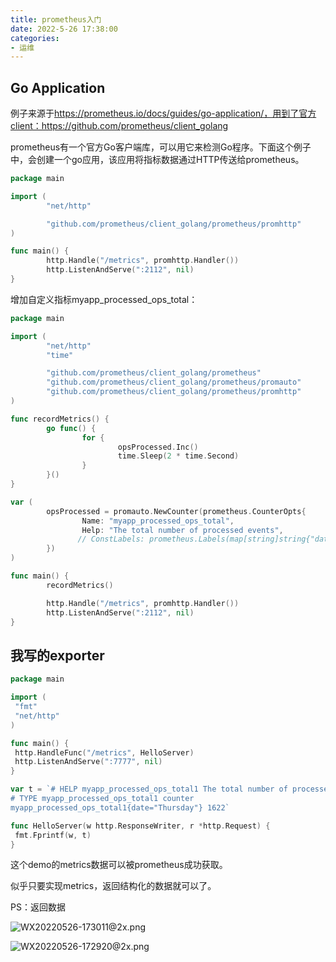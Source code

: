 ```yaml
---
title: prometheus入门
date: 2022-5-26 17:38:00
categories:
- 运维
---
```


## Go Application

例子来源于<https://prometheus.io/docs/guides/go-application/，用到了官方client：https://github.com/prometheus/client_golang>

prometheus有一个官方Go客户端库，可以用它来检测Go程序。下面这个例子中，会创建一个go应用，该应用将指标数据通过HTTP传送给prometheus。

```go
package main

import (
        "net/http"

        "github.com/prometheus/client_golang/prometheus/promhttp"
)

func main() {
        http.Handle("/metrics", promhttp.Handler())
        http.ListenAndServe(":2112", nil)
}
```

增加自定义指标myapp_processed_ops_total：

```go
package main

import (
        "net/http"
        "time"

        "github.com/prometheus/client_golang/prometheus"
        "github.com/prometheus/client_golang/prometheus/promauto"
        "github.com/prometheus/client_golang/prometheus/promhttp"
)

func recordMetrics() {
        go func() {
                for {
                        opsProcessed.Inc()
                        time.Sleep(2 * time.Second)
                }
        }()
}

var (
        opsProcessed = promauto.NewCounter(prometheus.CounterOpts{
                Name: "myapp_processed_ops_total",
                Help: "The total number of processed events",
               // ConstLabels: prometheus.Labels(map[string]string{"date": "Thursday"}),
        })
)

func main() {
        recordMetrics()

        http.Handle("/metrics", promhttp.Handler())
        http.ListenAndServe(":2112", nil)
}
```

## 我写的exporter

```go
package main

import (
 "fmt"
 "net/http"
)

func main() {
 http.HandleFunc("/metrics", HelloServer)
 http.ListenAndServe(":7777", nil)
}

var t = `# HELP myapp_processed_ops_total1 The total number of processed events
# TYPE myapp_processed_ops_total1 counter
myapp_processed_ops_total1{date="Thursday"} 1622`

func HelloServer(w http.ResponseWriter, r *http.Request) {
 fmt.Fprintf(w, t)
}
```

这个demo的metrics数据可以被prometheus成功获取。

似乎只要实现metrics，返回结构化的数据就可以了。

PS：返回数据

![WX20220526-173011@2x.png](http://tva1.sinaimg.cn/large/006gLprLgy1h2lxrjsnwwj31iu0oadmi.jpg)

![WX20220526-172920@2x.png](http://tva1.sinaimg.cn/large/006gLprLgy1h2lxqws4xxj31ko0q6dll.jpg)
